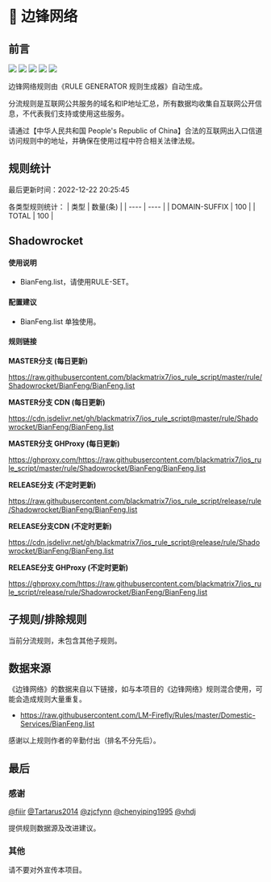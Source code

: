 # 🧸 边锋网络

## 前言

![](https://shields.io/badge/-移除重复规则-ff69b4) ![](https://shields.io/badge/-DOMAIN与DOMAIN--SUFFIX合并-green) ![](https://shields.io/badge/-DOMAIN--SUFFIX间合并-critical) ![](https://shields.io/badge/-DOMAIN--SUFFIX与DOMAIN--KEYWORD合并-blue) ![](https://shields.io/badge/-IP--CIDR(6)合并-blueviolet) 

边锋网络规则由《RULE GENERATOR 规则生成器》自动生成。

分流规则是互联网公共服务的域名和IP地址汇总，所有数据均收集自互联网公开信息，不代表我们支持或使用这些服务。

请通过【中华人民共和国 People's Republic of China】合法的互联网出入口信道访问规则中的地址，并确保在使用过程中符合相关法律法规。

## 规则统计

最后更新时间：2022-12-22 20:25:45

各类型规则统计：
| 类型 | 数量(条)  | 
| ---- | ----  |
| DOMAIN-SUFFIX | 100  | 
| TOTAL | 100  | 


## Shadowrocket 

#### 使用说明
- BianFeng.list，请使用RULE-SET。

#### 配置建议
- BianFeng.list 单独使用。

#### 规则链接
**MASTER分支 (每日更新)**

https://raw.githubusercontent.com/blackmatrix7/ios_rule_script/master/rule/Shadowrocket/BianFeng/BianFeng.list

**MASTER分支 CDN (每日更新)**

https://cdn.jsdelivr.net/gh/blackmatrix7/ios_rule_script@master/rule/Shadowrocket/BianFeng/BianFeng.list

**MASTER分支 GHProxy (每日更新)**

https://ghproxy.com/https://raw.githubusercontent.com/blackmatrix7/ios_rule_script/master/rule/Shadowrocket/BianFeng/BianFeng.list

**RELEASE分支 (不定时更新)**

https://raw.githubusercontent.com/blackmatrix7/ios_rule_script/release/rule/Shadowrocket/BianFeng/BianFeng.list

**RELEASE分支CDN (不定时更新)**

https://cdn.jsdelivr.net/gh/blackmatrix7/ios_rule_script@release/rule/Shadowrocket/BianFeng/BianFeng.list

**RELEASE分支 GHProxy (不定时更新)**

https://ghproxy.com/https://raw.githubusercontent.com/blackmatrix7/ios_rule_script/release/rule/Shadowrocket/BianFeng/BianFeng.list

## 子规则/排除规则


当前分流规则，未包含其他子规则。

## 数据来源

《边锋网络》的数据来自以下链接，如与本项目的《边锋网络》规则混合使用，可能会造成规则大量重复。

- https://raw.githubusercontent.com/LM-Firefly/Rules/master/Domestic-Services/BianFeng.list


感谢以上规则作者的辛勤付出（排名不分先后）。

## 最后

### 感谢

[@fiiir](https://github.com/fiiir) [@Tartarus2014](https://github.com/Tartarus2014) [@zjcfynn](https://github.com/zjcfynn) [@chenyiping1995](https://github.com/chenyiping1995) [@vhdj](https://github.com/vhdj)

提供规则数据源及改进建议。

### 其他

请不要对外宣传本项目。